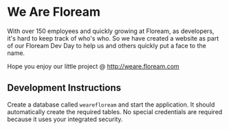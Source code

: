 # We Are Floream

With over 150 employees and quickly growing at Floream, as developers, it's hard to keep track of who's who. So we have created a website as part of our Floream Dev Day to help us and others quickly put a face to the name.

Hope you enjoy our little project @ http://weare.floream.com

## Development Instructions

Create a database called ```wearefloream``` and start the application. It should automatically create the required tables.
No special credentials are required because it uses your integrated security.
